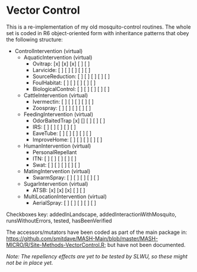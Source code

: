 # Vector Control

This is a re-implementation of my old mosquito-control routines. The whole set is coded in R6 object-oriented form with inheritance patterns that obey the following structure:

* ControlIntervention (virtual)
  - AquaticIntervention (virtual)
    - Ovitrap:  [x] [x] [x] [ ] [ ]
    - Larvicide: [ ] [ ] [ ] [ ] [ ]
    - SourceReduction: [ ] [ ] [ ] [ ] [ ]
    - FoulHabitat: [ ] [ ] [ ] [ ] [ ]
    - BiologicalControl: [ ] [ ] [ ] [ ] [ ]
  - CattleIntervention (virtual)
    - Ivermectin: [ ] [ ] [ ] [ ] [ ]
    - Zoospray: [ ] [ ] [ ] [ ] [ ]
  - FeedingIntervention (virtual)
    - OdorBaitedTrap [x] [] [ ] [ ] [ ]
    - IRS: [ ] [ ] [ ] [ ] [ ]
    - EaveTube: [ ] [ ] [ ] [ ] [ ]
    - ImproveHome: [ ] [ ] [ ] [ ] [ ]
  - HumanIntervention (virtual)
    - PersonalRepellant
    - ITN: [ ] [ ] [ ] [ ] [ ]
    - Swat: [ ] [ ] [ ] [ ] [ ]
  - MatingIntervention (virtual)
    - SwarmSpray: [ ] [ ] [ ] [ ] [ ]
  - SugarIntervention (virtual)
    - ATSB: [x] [x] [x] [ ] [ ]
  - MultiLocationIntervention (virtual)
    - AerialSpray: [ ] [ ] [ ] [ ] [ ]

Checkboxes key: addedInLandscape, addedInteractionWithMosquito, runsWithoutErrors, tested, hasBeenVerified

The accessors/mutators have been coded as part of the main package in: https://github.com/smitdave/MASH-Main/blob/master/MASH-MICRO/R/Site-Methods-VectorControl.R; but have not been documented.

_Note: The repellency effects are yet to be tested by SLWU, so these might not be in place yet._

